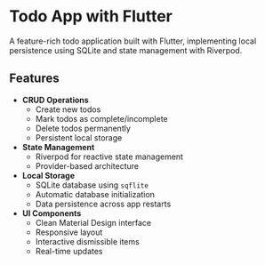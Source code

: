 # Todo App with Flutter

A feature-rich todo application built with Flutter, implementing local persistence using SQLite and state management with Riverpod.

## Features

- **CRUD Operations**
  - Create new todos
  - Mark todos as complete/incomplete
  - Delete todos permanently
  - Persistent local storage
- **State Management**
  - Riverpod for reactive state management
  - Provider-based architecture
- **Local Storage**
  - SQLite database using `sqflite`
  - Automatic database initialization
  - Data persistence across app restarts
- **UI Components**
  - Clean Material Design interface
  - Responsive layout
  - Interactive dismissible items
  - Real-time updates

